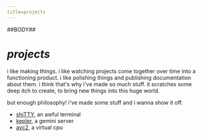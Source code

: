 ```yaml
---
title=projects
---
```

##BODY##

# *projects*

i like making things. i like watching projects come together over time into a functioning product. i like polishing things and publishing documentation about them. i think that's why i've made so much stuff. it scratches some deep itch to create, to bring new things into this huge world.

but enough philosophy! i've made some stuff and i wanna show it off.

- [shiTTY](shiTTY), an awful terminal
- [kepler](kepler.html), a gemini server
- [avc2](avc2), a virtual cpu
